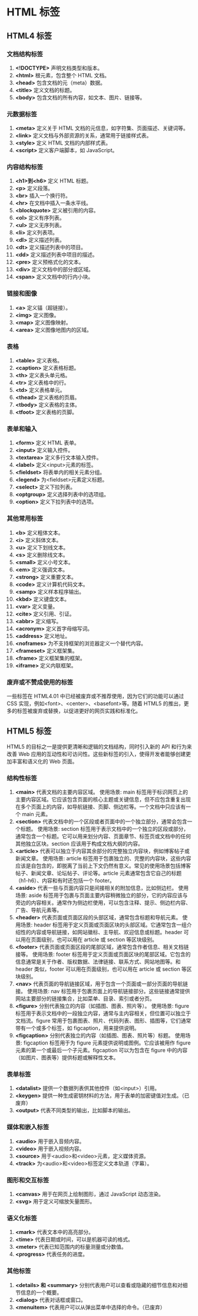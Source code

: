 # HTML 标签

## HTML4 标签

### 文档结构标签

1. **\<!DOCTYPE\>**
   声明文档类型和版本。
2. **\<html\>**
   根元素，包含整个 HTML 文档。
3. **\<head\>**
   包含文档的元（meta）数据。
4. **\<title\>**
   定义文档的标题。
5. **\<body\>**
   包含文档的所有内容，如文本、图片、链接等。

### 元数据标签

1. **\<meta\>**
   定义关于 HTML 文档的元信息，如字符集、页面描述、关键词等。
2. **\<link\>**
   定义文档与外部资源的关系，通常用于链接样式表。
3. **\<style\>**
   定义 HTML 文档的内部样式表。
4. **\<script\>**
   定义客户端脚本，如 JavaScript。

### 内容结构标签

1. **\<h1\>到\<h6\>**
   定义 HTML 标题。
2. **\<p\>**
   定义段落。
3. **\<br\>**
   插入一个换行符。
4. **\<hr\>**
   在文档中插入一条水平线。
5. **\<blockquote\>**
   定义被引用的内容。
6. **\<ol\>**
   定义有序列表。
7. **\<ul\>**
   定义无序列表。
8. **\<li\>**
   定义列表项。
9. **\<dl\>**
   定义描述列表。
10. **\<dt\>**
    定义描述列表中的项目。
11. **\<dd\>**
    定义描述列表中项目的描述。
12. **\<pre\>**
    定义预格式化的文本。
13. **\<div\>**
    定义文档中的部分或区域。
14. **\<span\>**
    定义文档中的行内小块。

### 链接和图像

1. **\<a\>**
   定义锚（超链接）。
2. **\<img\>**
   定义图像。
3. **\<map\>**
   定义图像映射。
4. **\<area\>**
   定义图像地图内的区域。

### 表格

1. **\<table\>**
   定义表格。
2. **\<caption\>**
   定义表格标题。
3. **\<th\>**
   定义表头单元格。
4. **\<tr\>**
   定义表格中的行。
5. **\<td\>**
   定义表格单元。
6. **\<thead\>**
   定义表格的页眉。
7. **\<tbody\>**
   定义表格的主体。
8. **\<tfoot\>**
   定义表格的页脚。

### 表单和输入

1. **\<form\>**
   定义 HTML 表单。
2. **\<input\>**
   定义输入控件。
3. **\<textarea\>**
   定义多行文本输入控件。
4. **\<label\>**
   定义\<input\>元素的标签。
5. **\<fieldset\>**
   将表单内的相关元素分组。
6. **\<legend\>**
   为\<fieldset\>元素定义标题。
7. **\<select\>**
   定义下拉列表。
8. **\<optgroup\>**
   定义选择列表中的选项组。
9. **\<option\>**
   定义下拉列表中的选项。

### 其他常用标签

1. **\<b\>**
   定义粗体文本。
2. **\<i\>**
   定义斜体文本。
3. **\<u\>**
   定义下划线文本。
4. **\<s\>**
   定义删除线文本。
5. **\<small\>**
   定义小号文本。
6. **\<em\>**
   定义强调文本。
7. **\<strong\>**
   定义重要文本。
8. **\<code\>**
   定义计算机代码文本。
9. **\<samp\>**
   定义样本程序输出。
10. **\<kbd\>**
    定义键盘文本。
11. **\<var\>**
    定义变量。
12. **\<cite\>**
    定义引用、引证。
13. **\<abbr\>**
    定义缩写。
14. **\<acronym\>**
    定义首字母缩写词。
15. **\<address\>**
    定义地址。
16. **\<noframes\>**
    为不支持框架的浏览器定义一个替代内容。
17. **\<frameset\>**
    定义框架集。
18. **\<frame\>**
    定义框架集的框架。
19. **\<iframe\>**
    定义内联框架。

### 废弃或不赞成使用的标签

一些标签在 HTML4.01 中已经被废弃或不推荐使用，因为它们的功能可以通过 CSS 实现，例如\<font\>、\<center\>、\<basefont\>等。随着 HTML5 的推出，更多的标签被废弃或替换，以促进更好的网页实践和标准化。

## HTML5 标签

HTML5 的目标之一是提供更清晰和逻辑的文档结构，同时引入新的 API 和行为来改善 Web 应用的互动性和可访问性。这些新标签的引入，使得开发者能够创建更加丰富和语义化的 Web 页面。

### 结构性标签

1. **\<main\>**
   代表文档的主要内容区域。
   使用场景: main 标签用于标识网页上的主要内容区域。它应该包含页面的核心主题或关键信息，但不应包含重复出现在多个页面上的内容，如导航链接、页脚、侧边栏等。一个文档中只应该有一个 main 元素。
2. **\<section\>**
   代表文档中的一个区段或者页面中的一个独立部分，通常会包含一个标题。
   使用场景: section 标签用于表示文档中的一个独立的区段或部分，通常包含一个标题。它可以用来划分内容、页面章节、标签页或文档中的任何其他独立区块。section 应该用于构成文档大纲的内容。
3. **\<article\>**
   代表可以独立于内容其余部分的完整独立内容块，例如博客帖子或新闻文章。
   使用场景: article 标签用于包裹独立的、完整的内容块，这些内容应该是自包含的，即脱离了当前上下文仍然有意义。常见的使用场景包括博客帖子、新闻文章、论坛帖子、评论等。article 元素通常包含它自己的标题（h1-h6）、内容和有时还包括一个 footer。
4. **\<aside\>**
   代表一些与页面内容只是间接相关的附加信息，比如侧边栏。
   使用场景: aside 标签用于包裹与页面主要内容稍微独立的部分，它的内容应该与旁边的内容相关。通常作为侧边栏使用，可以包含注释、提示、侧边栏内容、广告、导航元素等。
5. **\<header\>**
   代表页面或页面区段的头部区域，通常包含标题和导航元素。
   使用场景: header 标签用于定义页面或页面区块的头部区域。它通常包含一组介绍性的内容或导航链接，如网站徽标、主导航、欢迎信息或标题。header 可以用在页面级别，也可以用在 article 或 section 等区块级别。
6. **\<footer\>**
   代表页面或页面区段的尾部区域，通常包含作者信息、相关文档链接等。
   使用场景: footer 标签用于定义页面或页面区块的尾部区域。它包含的信息通常是关于作者、版权数据、法律链接、联系方式、网站地图等。和 header 类似，footer 可以用在页面级别，也可以用在 article 或 section 等区块级别。
7. **\<nav\>**
   代表页面的导航链接区域，用于包含一个页面或一部分页面的导航链接。
   使用场景: nav 标签用于包裹页面上的导航链接部分。这些链接通常提供网站主要部分的链接集合，比如菜单、目录、索引或者分页。
8. **\<figure\>**
   分别代表独立的内容（如插图、图表、照片等）。
   使用场景: figure 标签用于表示文档中的一段独立内容，通常与主内容相关，但位置可以独立于文档流。figure 常用于包裹图表、照片、代码列表、图形、插图等，它们通常带有一个或多个标签，如 figcaption，用来提供说明。
9. **\<figcaption\>**
   分别代表独立的内容（如插图、图表、照片等）标题。
   使用场景: figcaption 标签用于为 figure 元素提供说明或图例。它应该被用作 figure 元素的第一个或最后一个子元素。figcaption 可以为包含在 figure 中的内容（如图片、图表等）提供标题或解释性文本。

### 表单标签

1. **\<datalist\>**
   提供一个数据列表供其他控件（如\<input\>）引用。
2. **\<keygen\>**
   提供一种生成密钥材料的方法，用于表单的加密键值对生成。（已废弃）
3. **\<output\>**
   代表不同类型的输出，比如脚本的输出。

### 媒体和嵌入标签

1. **\<audio\>**
   用于嵌入音频内容。
2. **\<video\>**
   用于嵌入视频内容。
3. **\<source\>**
   用于\<audio\>和\<video\>元素，定义媒体资源。
4. **\<track\>**
   为\<audio\>和\<video\>标签定义文本轨道（字幕）。

### 图形和交互标签

1. **\<canvas\>**
   用于在网页上绘制图形，通过 JavaScript 动态渲染。
2. **\<svg\>**
   用于定义可缩放矢量图形。

### 语义化标签

1. **\<mark\>**
   代表文本中的高亮部分。
2. **\<time\>**
   代表日期或时间，可以是机器可读的格式。
3. **\<meter\>**
   代表已知范围内的标量测量或分数值。
4. **\<progress\>**
   代表任务的进度。

### 其他标签

1. **\<details\> 和 \<summary\>**
   分别代表用户可以查看或隐藏的细节信息和对细节信息的一个概要。
2. **\<dialog\>**
   代表对话框或窗口。
3. **\<menuitem\>**
   代表用户可以从弹出菜单中选择的命令。（已废弃）
